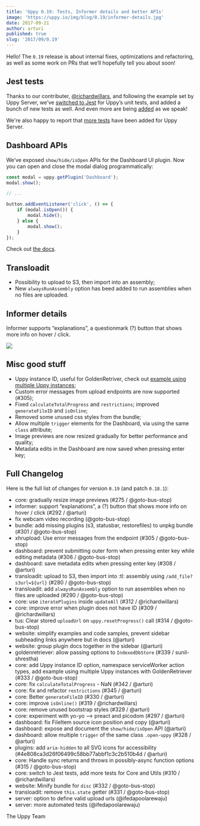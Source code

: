 ```yaml
---
title: 'Uppy 0.19: Tests, Informer details and better APIs'
image: 'https://uppy.io/img/blog/0.19/informer-details.jpg'
date: 2017-09-21
author: arturi
published: true
slug: '2017/09/0.19'
---
```


Hello! The `0.19` release is about internal fixes, optimizations and
refactoring, as well as some work on PRs that we’ll hopefully tell you about
soon!

## Jest tests

Thanks to our contributer, [@richardwillars](https://github.com/richardwillars),
and following the example set by Uppy Server, we’ve
[switched to Jest](https://github.com/transloadit/uppy/pull/310) for Uppy’s unit
tests, and added a bunch of new tests as well. And even more are being
[added](https://github.com/transloadit/uppy/pull/346) as we speak!

We're also happy to report that
[more tests](https://github.com/transloadit/uppy-server/compare/3341a9592d0723fd9b58ec77d8c762f20b434704...d3c6f5b409d08f588d1704b77181e5c0342ca322)
have been added for Uppy Server.

## Dashboard APIs

We’ve exposed `show/hide/isOpen` APIs for the Dashboard UI plugin. Now you can
open and close the modal dialog programmatically:

```js
const modal = uppy.getPlugin('Dashboard');
modal.show();

// ...

button.addEventListener('click', () => {
	if (modal.isOpen()) {
		modal.hide();
	} else {
		modal.show();
	}
});
```

Check out [the docs](https://uppy.io/docs/dashboard/#Methods).

<!--truncate-->

## Transloadit

- Possibility to upload to S3, then import into an assembly;
- New `alwaysRunAssembly` option has beed added to run assemblies when no files
  are uploaded.

## Informer details

Informer supports “explanations”, a questionmark (?) button that shows more info
on hover / click.

<img className="border" src="/img/blog/0.19/informer-details.jpg" />

## Misc good stuff

- Uppy instance ID, useful for GoldenRetriver, check out
  [example using multiple Uppy instances](https://github.com/transloadit/uppy/tree/master/examples/multiple-instances);
- Custom error messages from upload endpoints are now supported (#305);
- Fixed `calculateTotalProgress` and `restrictions`; improved `generateFileID`
  and `isOnline`;
- Removed some unused css styles from the bundle;
- Allow multiple `trigger` elements for the Dashboard, via using the same
  `class` attribute;
- Image previews are now resized gradually for better performance and quality;
- Metadata edits in the Dashboard are now saved when pressing enter key;

## Full Changelog

Here is the full list of changes for version `0.19` (and patch `0.18.1`):

- core: gradually resize image previews (#275 / @goto-bus-stop)
- informer: support “explanations”, a (?) button that shows more info on hover /
  click (#292 / @arturi)
- fix webcam video recording (@goto-bus-stop)
- bundle: add missing plugins (s3, statusbar, restorefiles) to unpkg bundle
  (#301 / @goto-bus-stop)
- xhrupload: Use error messages from the endpoint (#305 / @goto-bus-stop)
- dashboard: prevent submitting outer form when pressing enter key while editing
  metadata (#306 / @goto-bus-stop)
- dashboard: save metadata edits when pressing enter key (#308 / @arturi)
- transloadit: upload to S3, then import into :tl: assembly using
  `/add_file?s3url=${url}` (#280 / @goto-bus-stop)
- transloadit: add `alwaysRunAssembly` option to run assemblies when no files
  are uploaded (#290 / @goto-bus-stop)
- core: use `iteratePlugins` inside `updateAll` (#312 / @richardwillars)
- core: improve error when plugin does not have ID (#309 / @richardwillars)
- tus: Clear stored `uploadUrl` on `uppy.resetProgress()` call (#314 /
  @goto-bus-stop)
- website: simplify examples and code samples, prevent sidebar subheading links
  anywhere but in docs (@arturi)
- website: group plugin docs together in the sidebar (@arturi)
- goldenretriever: allow passing options to `IndexedDbStore` (#339 /
  sunil-shrestha)
- core: add Uppy instance ID option, namespace serviceWorker action types, add
  example using multiple Uppy instances with GoldenRetriever (#333 /
  @goto-bus-stop)
- core: fix `calculateTotalProgress` - NaN (#342 / @arturi)
- core: fix and refactor `restrictions` (#345 / @arturi)
- core: Better `generateFileID` (#330 / @arturi)
- core: improve `isOnline()` (#319 / @richardwillars)
- core: remove unused bootstrap styles (#329 / @arturi)
- core: experiment with yo-yo --> preact and picodom (#297 / @arturi)
- dashboard: fix FileItem source icon position and copy (@arturi)
- dashboard: expose and document the `show/hide/isOpen` API (@arturi)
- dashboard: allow multiple `trigger` of the same class `.open-uppy` (#328 /
  @arturi)
- plugins: add `aria-hidden` to all SVG icons for accessibility
  (#4e808ca3d26f06499c58bb77abbf1c3c2b510b4d / @arturi)
- core: Handle sync returns and throws in possibly-async function options (#315
  / @goto-bus-stop)
- core: switch to Jest tests, add more tests for Core and Utils (#310 /
  @richardwillars)
- website: Minify bundle for `disc` (#332 / @goto-bus-stop)
- transloadit: remove `this.state` getter (#331 / @goto-bus-stop)
- server: option to define valid upload urls (@ifedapoolarewaju)
- server: more automated tests (@ifedapoolarewaju)

The Uppy Team
